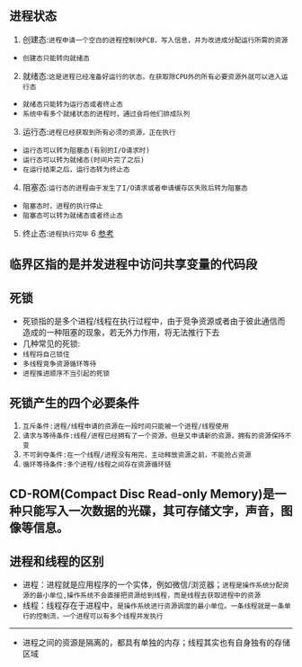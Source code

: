 ## 进程状态
1. 创建态:`进程申请一个空白的进程控制块PCB，写入信息，并为改进成分配运行所需的资源`
* `创建态只能转向就绪态`
2. 就绪态:`这是进程已经准备好运行的状态，在获取除CPU外的所有必要资源外就可以进入运行态`
* `就绪态只能转为运行态或者终止态`
* `系统中有多个就绪状态的进程时，通过会将他们排成队列`
3. 运行态:`进程已经获取到所有必须的资源，正在执行`
* `运行态可以转为阻塞态(有别的I/O请求时)`
* `运行态可以转为就绪态(时间片完了之后)`
* `在运行结束之后，运行态转为终止态`
4. 阻塞态:`运行态的进程由于发生了I/O请求或者申请缓存区失败后转为阻塞态`
* `阻塞态时，进程的执行停止`
* `阻塞态可以转为就绪态或者终止态`
5. 终止态:`进程执行完毕`
6 [参考](https://blog.csdn.net/asjbfjsb/article/details/80892989)

## 临界区指的是并发进程中访问共享变量的代码段

## 死锁
* 死锁指的是多个进程/线程在执行过程中，由于竞争资源或者由于彼此通信而造成的一种阻塞的现象，若无外力作用，将无法推行下去
* 几种常见的死锁:
* `线程将自己锁住`
* `多线程竞争资源循环等待`
* `进程推进顺序不当引起的死锁`

## 死锁产生的四个必要条件
1. `互斥条件:进程/线程申请的资源在一段时间只能被一个进程/线程使用`
2. `请求与等待条件:线程/进程已经拥有了一个资源，但是又申请新的资源，拥有的资源保持不变`
3. `不可剥夺条件:在一个线程/进程没有用完，主动释放资源之前，不能抢占资源`
4. `循环等待条件:多个进程/线程之间存在资源循环链`

## CD-ROM(Compact Disc Read-only Memory)是一种只能写入一次数据的光碟，其可存储文字，声音，图像等信息。

## 进程和线程的区别
* 进程：进程就是应用程序的一个实体，例如微信/浏览器；`进程是操作系统分配资源的最小单位,操作系统不会直接把资源给到线程，而是线程去获取进程中的资源`
* 线程：线程存在于进程中，`是操作系统进行资源调度的最小单位。一条线程就是一条单行的控制流，一个进程可以有多个线程并发执行`
---
* 进程之间的资源是隔离的，都具有单独的内存；线程其实也有自身独有的存储区域
